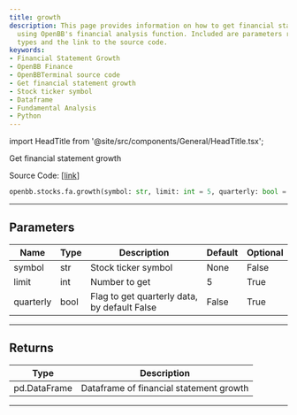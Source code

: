 ```yaml
---
title: growth
description: This page provides information on how to get financial statement growth
  using OpenBB's financial analysis function. Included are parameters required, return
  types and the link to the source code.
keywords:
- Financial Statement Growth
- OpenBB Finance
- OpenBBTerminal source code
- Get financial statement growth
- Stock ticker symbol
- Dataframe
- Fundamental Analysis
- Python
---
```


import HeadTitle from '@site/src/components/General/HeadTitle.tsx';

<HeadTitle title="growth - Fa - Stocks - Reference | OpenBB SDK Docs" />

Get financial statement growth

Source Code: [[link](https://github.com/OpenBB-finance/OpenBBTerminal/tree/main/openbb_terminal/stocks/fundamental_analysis/fmp_model.py#L505)]

```python
openbb.stocks.fa.growth(symbol: str, limit: int = 5, quarterly: bool = False)
```

---

## Parameters

| Name | Type | Description | Default | Optional |
| ---- | ---- | ----------- | ------- | -------- |
| symbol | str | Stock ticker symbol | None | False |
| limit | int | Number to get | 5 | True |
| quarterly | bool | Flag to get quarterly data, by default False | False | True |


---

## Returns

| Type | Description |
| ---- | ----------- |
| pd.DataFrame | Dataframe of financial statement growth |
---
